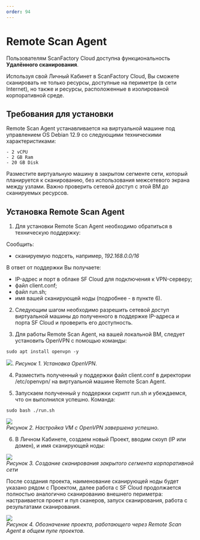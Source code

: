 ```yaml
---
order: 94
---
```

# Remote Scan Agent

Пользователям ScanFactory Cloud доступна функциональность **Удалённого сканирования**.

Используя свой Личный Кабинет в ScanFactory Cloud, Вы сможете сканировать не только ресурсы, доступные на периметре (в сети Internet), но также и ресурсы, расположенные в изолированой корпоративной среде.

## Требования для установки

Remote Scan Agent устанавливается на виртуальной машине под управлением OS Debian 12.9 со следующими техническими характеристиками:
  
```
- 2 vCPU
- 2 GB Ram
- 20 GB Disk 
```

Разместите виртуальную машину в закрытом сегменте сети, который планируется к сканированию, без использования межсетевого экрана между узлами. Важно проверить сетевой доступ с этой ВМ до сканируемых ресурсов. 

## Установка Remote Scan Agent

  
1. Для установки Remote Scan Agent необходимо обратиться в техническую поддержку:

Сообщить:
- сканируемую подсеть, например, *192.168.0.0/16*

В ответ от поддержки Вы получаете: 
- IP-адрес и порт в облаке SF Cloud для подключения к VPN-серверу;
- файл client.conf;
- файл run.sh;
- имя вашей сканирующей ноды (подробнее - в пункте 6).  
  
2. Следующим шагом необходимо разрешить сетевой доступ виртуальной машины до полученного в поддержке IP-адреса и порта SF Cloud и проверить его доступность.   

3. Для работы Remote Scan Agent, на вашей локальной ВМ, следует установить OpenVPN с помощью команды:
  
```
sudo apt install openvpn -y
```

![](https://lh7-rt.googleusercontent.com/docsz/AD_4nXfL_WIc6hF4-qHb07BVcY16c6GClsR5kJ23Euldsstq-kbSasaW5tI10ee0Fz3HvgLy8aXEVuXzQ8VbwPoA0AyDAzqfNDTgl6OJ4UXlyuXf40vJU3d2ey7vWK6Xn88meH4tVHv8Yg?key=oRYn6Vwi1nD2B82tlMycVG7I). 
*Рисунок 1. Установка OpenVPN*. 

4. Разместить полученный у поддержки файл client.conf в директории /etc/openvpn/ на виртуальной машине Remote Scan Agent. 

5. Запускаем полученный у поддержки скрипт run.sh и убеждаемся, что он выполнился успешно. Команда:  

```
sudo bash ./run.sh
```
  
![](https://lh7-rt.googleusercontent.com/docsz/AD_4nXcJVw8h6nt35Svd5NDKeQWu1TOstyC0rswriFWefSHzWq2-E9mdTNy9aDaH1OymBwikj6r7hBmgW6Z-eenPLRSkfCF_RYc-kAchH7LHSrdfegwFziFCwAMMCCzr9w_PTFSZHwpgHA?key=oRYn6Vwi1nD2B82tlMycVG7I)  
*Рисунок 2. Настройка VM с OpenVPN завершена успешно*. 

6. В Личном Кабинете, создаем новый Проект, вводим скоуп (IP или домен), и имя сканирующей ноды:

![](https://lh7-rt.googleusercontent.com/docsz/AD_4nXcmSR25ripXSteil0X6hV4ERNP78P9JzIrljcheZDAPGHODctiO5nJLSWCRV1m5EMVl8lSh_SK09lmvyLkjZ53W7w1TEZiVJD8vjdfWmg2-B1qBYaF_gEPBiFu5oPUyVuSmHQ95Bg?key=oRYn6Vwi1nD2B82tlMycVG7I)  
*Рисунок 3. Создание сканирования закрытого сегмента корпоративной сети*  

После создания проекта, наименование сканирующей ноды будет указано рядом с Проектом, далее работа с SF Cloud продолжается полностью аналогично сканированию внешнего периметра: настраивается проект и пул сканеров, запуск сканирования, работа с результатами сканирования.  

![](https://lh7-rt.googleusercontent.com/docsz/AD_4nXdxaIv3pA547ubFLvoLZ_cIpX_liQ1rknd_60ixOW0oZ6d6TPM484FLuy0RbIGkGSdBbZLfVhBlNzgvjImBV5F4nxDuPDZqemU42l8cEg0SUp8nXJMbalwNiheRr9A89ji2h4NMvQ?key=oRYn6Vwi1nD2B82tlMycVG7I)  
*Рисунок 4. Обозначение проекта, работающего через Remote Scan Agent в общем пуле проектов*.  
